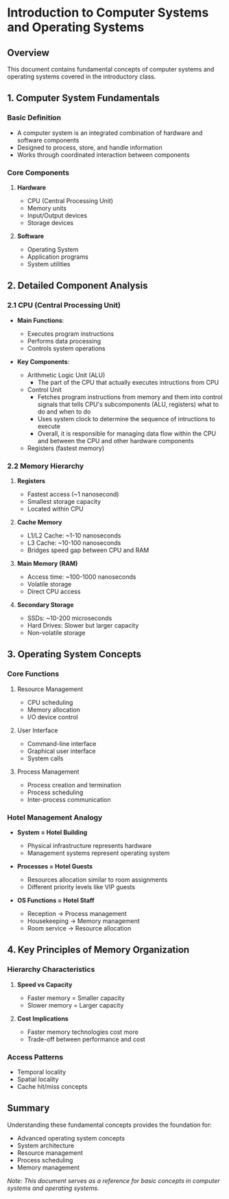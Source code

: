 # Introduction to Computer Systems and Operating Systems

## Overview
This document contains fundamental concepts of computer systems and operating systems covered in the introductory class.

## 1. Computer System Fundamentals
### Basic Definition
- A computer system is an integrated combination of hardware and software components
- Designed to process, store, and handle information
- Works through coordinated interaction between components

### Core Components
1. **Hardware**
   - CPU (Central Processing Unit)
   - Memory units
   - Input/Output devices
   - Storage devices

2. **Software**
   - Operating System
   - Application programs
   - System utilities

## 2. Detailed Component Analysis

### 2.1 CPU (Central Processing Unit)
- **Main Functions**: 
  - Executes program instructions
  - Performs data processing
  - Controls system operations

- **Key Components**:
  - Arithmetic Logic Unit (ALU)
    * The part of the CPU that actually executes intructions from CPU
  - Control Unit
    * Fetches program instructions from memory and them into control signals that tells CPU's
    subcomponents (ALU, registers) what to do and when to do 
    * Uses system clock to determine the sequence of intructions to execute 
    * Overall, it is responsible for managing data flow within the CPU and between the CPU and other hardware components
  - Registers (fastest memory)

### 2.2 Memory Hierarchy
1. **Registers**
   - Fastest access (~1 nanosecond)
   - Smallest storage capacity
   - Located within CPU

2. **Cache Memory**
   - L1/L2 Cache: ~1-10 nanoseconds
   - L3 Cache: ~10-100 nanoseconds
   - Bridges speed gap between CPU and RAM

3. **Main Memory (RAM)**
   - Access time: ~100-1000 nanoseconds
   - Volatile storage
   - Direct CPU access

4. **Secondary Storage**
   - SSDs: ~10-200 microseconds
   - Hard Drives: Slower but larger capacity
   - Non-volatile storage

## 3. Operating System Concepts

### Core Functions
1. Resource Management
   - CPU scheduling
   - Memory allocation
   - I/O device control
   
2. User Interface
   - Command-line interface
   - Graphical user interface
   - System calls

3. Process Management
   - Process creation and termination
   - Process scheduling
   - Inter-process communication

### Hotel Management Analogy
- **System = Hotel Building**
  - Physical infrastructure represents hardware
  - Management systems represent operating system
  
- **Processes = Hotel Guests**
  - Resources allocation similar to room assignments
  - Different priority levels like VIP guests
  
- **OS Functions = Hotel Staff**
  - Reception → Process management
  - Housekeeping → Memory management
  - Room service → Resource allocation

## 4. Key Principles of Memory Organization

### Hierarchy Characteristics
1. **Speed vs Capacity**
   - Faster memory = Smaller capacity
   - Slower memory = Larger capacity

2. **Cost Implications**
   - Faster memory technologies cost more
   - Trade-off between performance and cost

### Access Patterns
- Temporal locality
- Spatial locality
- Cache hit/miss concepts

## Summary
Understanding these fundamental concepts provides the foundation for:
- Advanced operating system concepts
- System architecture
- Resource management
- Process scheduling
- Memory management

*Note: This document serves as a reference for basic concepts in computer systems and operating systems.*